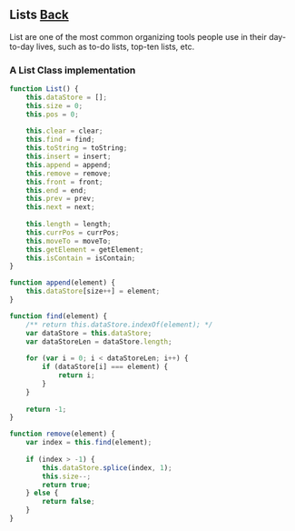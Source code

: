 ## Lists [Back](./../data_structure.md)

List are one of the most common organizing tools people use in their day-to-day lives, such as to-do lists, top-ten lists, etc.

### A List Class implementation

```js
function List() {
    this.dataStore = [];
    this.size = 0;
    this.pos = 0;
    
    this.clear = clear;
    this.find = find;
    this.toString = toString;
    this.insert = insert;
    this.append = append;
    this.remove = remove;
    this.front = front;
    this.end = end;
    this.prev = prev;
    this.next = next;
    
    this.length = length;
    this.currPos = currPos;
    this.moveTo = moveTo;
    this.getElement = getElement;
    this.isContain = isContain;
}

function append(element) {
    this.dataStore[size++] = element;
}

function find(element) {
    /** return this.dataStore.indexOf(element); */
    var dataStore = this.dataStore;
    var dataStoreLen = dataStore.length;
    
    for (var i = 0; i < dataStoreLen; i++) {
        if (dataStore[i] === element) {
            return i;
        }
    }
    
    return -1;
}

function remove(element) {
    var index = this.find(element);
    
    if (index > -1) {
        this.dataStore.splice(index, 1);
        this.size--;
        return true;
    } else {
        return false;
    }
}
```
